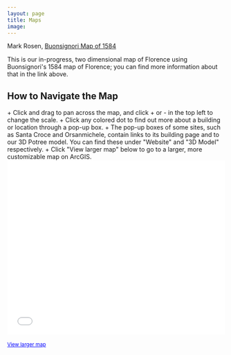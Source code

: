 ```yaml
---
layout: page
title: Maps
image:
---
```

<!--
<p align="center"><i>Image courtesy of Harvard Libraries</i></p>
<br/>
-->

Mark Rosen, [Buonsignori Map of 1584](https://florenceasitwas.wlu.edu/sources/buonsignori-biography1.html)

This is our in-progress, two dimensional map of Florence using Buonsignori's 1584 map of Florence; you can find more information about that in the link above. 

<h2> How to Navigate the Map </h2>
  + Click and drag to pan across the map, and click + or - in the top left to change the scale.
  + Click any colored dot to find out more about a building or location through a pop-up box.
  + The pop-up boxes of some sites, such as Santa Croce and Orsanmichele, contain links to its building page and to our 3D Potree model. You can find these under "Website" and "3D Model" respectively.
  + Click "View larger map" below to go to a larger, more customizable map on ArcGIS.


<style>.embed-container {position: relative; padding-bottom: 80%; height: 0; max-width: 100%;} .embed-container iframe, .embed-container object, .embed-container iframe{position: absolute; top: 0; left: 0; width: 100%; height: 100%;} small{position: absolute; z-index: 40; bottom: 0; margin-bottom: -30px;}</style>
<div></div>
<div class="embed-container"><small><a href="//washlee.maps.arcgis.com/apps/webappviewer/index.html?id=26f7d0d21d0b463d8eb718d71673b14c" style="color:#0000FF;text-align:left" target="_blank">View larger map</a></small><br><iframe width="500" height="400" frameborder="0" scrolling="no" marginheight="0" marginwidth="0" title="Florence Test map base" src="//washlee.maps.arcgis.com/apps/webappviewer/index.html?id=26f7d0d21d0b463d8eb718d71673b14c"></iframe></div>
<!--
Our 2-D map will be based on a collection of maps of Florence through the centuries:
  + Catena
  + Carocci
  + late 16th-century map created by Stefano Buonsignori
  + ArcGIS

Our 3-D map will be created entirely by Washington and Lee students, using historical records, contemporary sources, and existing structures in an effort to recreate the look and feel of 15th-century Florence as closely as possible.

## The Maps

### Catena

### Carocci
Guido Carrocci's map provides invaluable insight into the Mercato Vecchio, or Old Market, which comprised the twisting, turning, mazelike heart of the Medieval city. Demolished in the 19th century to create the current Piazza della Repubblica, the Mercato Vecchio contained soem of the city's most well-known structures and art, only some of which survive today.

### Buonsignori
Stefano Buonsignori was a member of the Olivetan monastery of San Miniato in the 17th century. Perched on a hill overlooking the city, his community had an unparalleled view of Florence in an age before satellite

### ArcGIS
Our map utilizes the previous three in a variety of ways: firstly, each map is visible as a separate layer, allowing the viewer to compare how the city appeared over the centuries. Second,
-->
